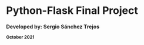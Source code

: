<h1>Python-Flask Final Project</h1>

<p><strong>Developed by: Sergio Sánchez Trejos</strong></p>
<small><strong>October 2021</strong></small>